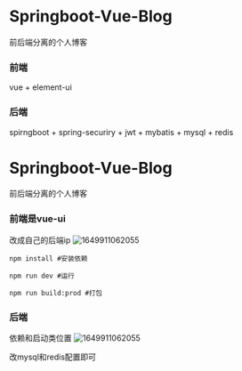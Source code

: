 # Springboot-Vue-Blog
前后端分离的个人博客
### 前端
vue + element-ui

### 后端
spirngboot + spring-securiry + jwt + mybatis + mysql + redis

# Springboot-Vue-Blog
前后端分离的个人博客

### 前端是vue-ui

改成自己的后端ip
![1649911062055](https://user-images.githubusercontent.com/73115010/163314613-d93da7f6-15c8-4458-bd77-7eec7e9d367d.png)

```
npm install #安装依赖

npm run dev #运行

npm run build:prod #打包
```

### 后端
依赖和启动类位置
![1649911062055](https://user-images.githubusercontent.com/73115010/163314655-7db22c05-0e99-4045-b0e1-9440c35afd8d.png)

改mysql和redis配置即可
